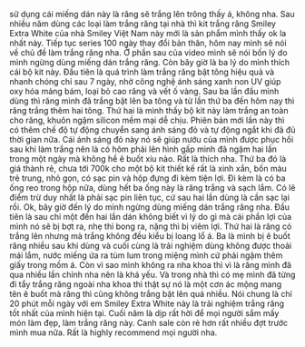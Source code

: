sử dụng cái miếng dán này là răng sẽ trắng lên trông thấy á, không nha. Sau nhiều năm dùng các loại làm trắng răng tại nhà thì kit trắng răng Smiley Extra White của nhà Smiley Việt Nam này mới là sản phẩm mình thấy ok la nhất này. Tiếp tục series 100 ngày thay đổi bản thân, hôm nay mình sẽ nói về chủ đề làm trắng răng nha. Ở phần sau của video mình sẽ nói bốn lý do mình ngừng dùng miếng dán trắng răng. Còn bây giờ là ba lý do mình thích cái bộ kit này. Đầu tiên là quá trình làm trắng răng bật tông hiệu quả và nhanh chóng chỉ sau 7 ngày, nhờ công nghệ ánh sáng xanh non UV giúp oxy hóa mảng bám, loại bỏ cao răng và vết ố vàng. Sau ba lần đầu mình dùng thì răng mình đã trắng bật lên ba tông và từ lần thứ ba đến hôm nay thì răng trắng thêm hai tông. Thứ hai là mình thấy bộ kit này làm trắng an toàn cho răng, khuôn ngậm silicon mềm mại dễ chịu. Phiên bản mới lần này thì có thêm chế độ tự động chuyển sang ánh sáng đỏ và tự động ngắt khi đã đủ thời gian nữa. Cái ánh sáng đỏ này nó sẽ giúp nướu của mình được phục hồi sau khi làm trắng nên là có hôm phải lên hình gấp mình đã ngậm hai lần trong một ngày mà không hề ê buốt xíu nào. Rất là thích nha. Thứ ba đó là giá thành rẻ, chưa tới 700k cho một bộ kit thiết kế rất là xinh xắn, bốn màu trẻ trung, nhỏ gọn, có sạc pin và hộp đựng đi kèm tiện lợi. Đi kèm là có ba ống reo trong hộp nữa, dùng hết ba ống này là răng trắng và sạch lắm. Có lẽ điểm trừ duy nhất là phải sạc pin liên tục, cứ sau hai lần dùng là cần sạc lại rồi. Ok, bây giờ đến lý do mình ngừng dùng miếng dán trắng răng nha. Đầu tiên là sau chỉ một đến hai lần dán không biết vì lý do gì mà cái phần lợi của mình nó sẽ bị bợt ra, nhẹ thì bong ra, nặng thì bị viêm lợi. Thứ hai là răng có trắng lên nhưng mà trắng không đều kiểu bị loang lổ á. Ba là mình bị ê buốt răng nhiều sau khi dùng và cuối cùng là trải nghiệm dùng không được thoải mái lắm, nước miếng ứa ra tùm lum trong miệng mình cứ phải ngậm thêm giấy trong mồm á. Còn vì sao mình không ra nha khoa thì vì là răng mình đã qua nhiều lần chỉnh nha nên là khá yếu. Và trong nhà thì có mẹ mình đã từng đi tẩy trắng răng ngoài nha khoa thì thật sự nó là một cơn ác mộng mang tên ê buốt mà răng thì cũng không trắng bật lên quá nhiều. Nói chung là chỉ 20 phút mỗi ngày với em Smiley Extra White này là trải nghiệm trắng răng tốt nhất của mình hiện tại. Cuối năm là dịp rất hời để mọi người sắm mấy món làm đẹp, làm trắng răng này. Canh sale còn rẻ hơn rất nhiều đợt trước mình mua nữa. Rất là highly recommend mọi người nha.